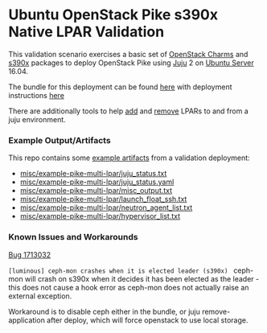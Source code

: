 # Ubuntu OpenStack Pike s390x Native LPAR Validation

This validation scenario exercises a basic set of [OpenStack Charms](https://jujucharms.com/u/openstack-charmers)
and [s390x](https://wiki.ubuntu.com/S390X) packages to deploy
OpenStack Pike using [Juju](https://jujucharms.com) 2 on [Ubuntu Server](https://www.ubuntu.com/server)
16.04.

The bundle for this deployment can be found [here](bundles/lpar/xenial-pike-stable.yaml) with deployment instructions [here](README-lpar.md)

There are additionally tools to help [add](tools/1-deploy/add-lpars.sh) and [remove](tools/5-teardown/remove-lpars.sh) LPARs to and from a juju environment.

### Example Output/Artifacts
This repo contains some [example artifacts](misc/example-pike-multi-lpar) from a validation deployment:

 - [misc/example-pike-multi-lpar/juju_status.txt](misc/example-pike-multi-lpar/juju_status.txt)
 - [misc/example-pike-multi-lpar/juju_status.yaml](misc/example-pike-multi-lpar/juju_status.yaml)
 - [misc/example-pike-multi-lpar/misc_output.txt](misc/example-pike-multi-lpar/misc_output.txt)
 - [misc/example-pike-multi-lpar/launch_float_ssh.txt](misc/example-pike-multi-lpar/launch_float_ssh.txt)
 - [misc/example-pike-multi-lpar/neutron_agent_list.txt](misc/example-pike-multi-lpar/neutron_agent_list.txt)
 - [misc/example-pike-multi-lpar/hypervisor_list.txt](misc/example-pike-multi-lpar/hypervisor_list.txt)

### Known Issues and Workarounds

[Bug 1713032](https://bugs.launchpad.net/ubuntu/+source/ceph/+bug/1713032)

`[luminous] ceph-mon crashes when it is elected leader (s390x) `
ceph-mon will crash on s390x when it decides it has been elected as the leader - this does not cause a hook error
as ceph-mon does not actually raise an external exception.

Workaround is to disable ceph either in the bundle, or juju remove-application after deploy, which will force
openstack to use local storage.
